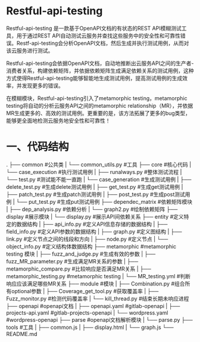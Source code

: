  

#  

#  

# Restful-api-testing



Restful-api-testing 是一款基于OpenAPI文档的有状态的REST API模糊测试工具，用于通过REST API自动测试云服务并查找这些服务中的安全性和可靠性错误。Restf-api-testing会分析OpenAPI文档，然后生成并执行测试用例，从而对该云服务进行测试。

Restful-api-testing会依据OpenAPI文档，自动地推断出云服务API之间的生产者-消费者关系，构建依赖矩阵，并依据依赖矩阵生成满足依赖关系的测试用例，这种方式使得Restful-api-testing能够智能地生成测试用例，提高测试用例的生成效率，并发现更多的错误。

在模糊模块，Restful-api-testing引入了metamorphic testing，metamorphic testing将自动的分析云服务API之间的metamorphic relationship（MR），并依据MR生成更多的、高效的测试用例。更重要的是，该方法拓展了更多的bug类型，能够更全面地检测云服务地安全性和可靠性！

 

# 一、代码结构

.
├── common                                           #公共类
|     └── common_utils.py                      #工具
├── core                                                    #核心代码
|     └── case_execution                          #执行测试用例
|            ├── runalways.py                       #整体测试流程
|            └── test.py                                   #测试能不能一直跑
|     └── case_generation                         #生成测试用例
|            ├── delete_test.py                      #生成delete测试用例
|            ├── get_test.py                            #生成get测试用例
|            ├── patch_test.py                        #生成patch测试用例
|            ├── post_test.py                          #生成post测试用例
|            └── put_test.py                            #生成put测试用例
├── dependec_matrix                               #依赖矩阵模块
|     ├── dep_analysis.py                           #依赖分析
|     └── graph2.py                                     #绘制依赖矩阵
├── display                                                  #展示模块
|     └── display.py                                      #展示API间依赖关系
├── entity                                                     #定义特定的数据结构
|     ├── api_info.py                                    #定义API信息存储的数据结构
|     ├── field_info.py                                  #定义API参数的数据结构
|     ├── graph.py                                        #定义图结构
|     ├── link.py                                            #定义节点之间的线段和方向
|     ├── node.py                                         #定义节点
|     └── object_info.py                               #定义结构体数据结构
├── metamorphic                                       #metamorphic testing 模块
|     ├── fuzz_and_judge.py                       #生成有效的参数
|     ├── fuzz_MR_parameter.py               #生成满足MR关系的参数
|     ├── metamorphic_compare.py         #比较响应是否满足MR关系
|     ├── metamorphic_testing.py             #metamorphic testing 
|     └── MR_testing.yml                             #判断响应应该满足哪些MR关系
├── module                                                  #模块
|     ├── Combination.py                            #组合所有optional参数
|     ├── Coverage_get_tool.py                  #获取覆盖率
|     ├── Fuzz_monitor.py                           #检测代码覆盖率
|     └── kill_thread.py                                #结束长期未响应进程
├── openapi                                                 #openapi文档
|     ├── openapi.yaml                                #gitlab-openapi
|     ├── projects-api.yaml	                      #gitlab-projects-openapi
|     └── wordpress.yaml                            #wordpress-openapi
├── parse                                                      #openapi文档解析模块
|     └── parse.py
├── tools                                                        #工具
|     ├── common.js
|     ├── display.html
|     └── graph.js
└── README.md



 



 



 


